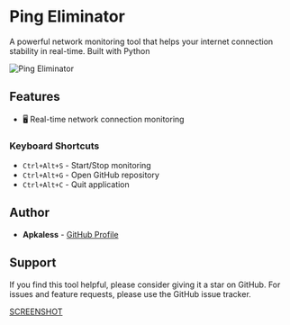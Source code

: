 # Ping Eliminator

A powerful network monitoring tool that helps your internet connection stability in real-time. Built with Python

![Ping Eliminator](https://img.shields.io/badge/Ping-Eliminator-blue)

## Features
- 🖥️ Real-time network connection monitoring

### Keyboard Shortcuts

- `Ctrl+Alt+S` - Start/Stop monitoring
- `Ctrl+Alt+G` - Open GitHub repository
- `Ctrl+Alt+C` - Quit application

## Author

- **Apkaless** - [GitHub Profile](https://github.com/apkaless)

## Support

If you find this tool helpful, please consider giving it a star on GitHub. For issues and feature requests, please use the GitHub issue tracker. 

[SCREENSHOT](https://github.com/Apkaless/PingEliminator/blob/main/Untitled.png)
